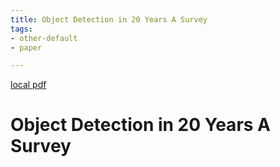 ```yaml
---
title: Object Detection in 20 Years A Survey
tags:
- other-default
- paper

---
```


[local pdf](../../../pdfs/Object%20Detection%20in%2020%20Years%20A%20Survey.pdf)

# Object Detection in 20 Years A Survey

